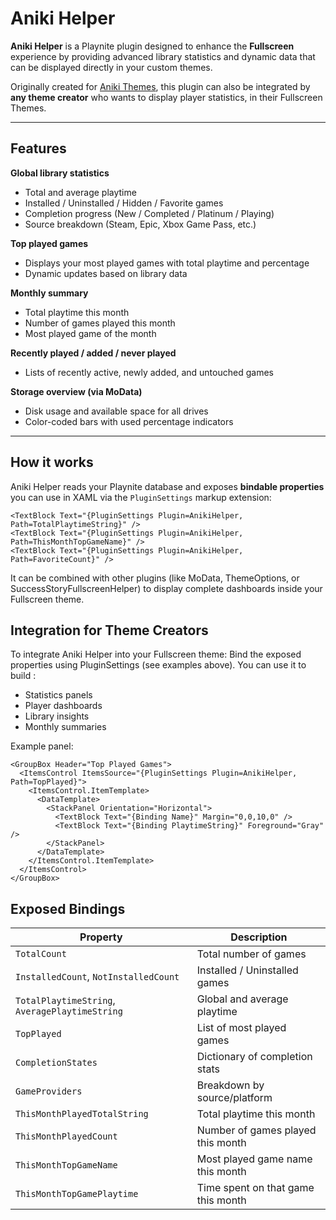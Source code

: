 # Aniki Helper

**Aniki Helper** is a Playnite plugin designed to enhance the **Fullscreen** experience by providing advanced library statistics and dynamic data that can be displayed directly in your custom themes.

Originally created for [Aniki Themes](https://github.com/Mike-Aniki), this plugin can also be integrated by **any theme creator** who wants to display player statistics, in their Fullscreen Themes.

---

## Features

**Global library statistics**
- Total and average playtime  
- Installed / Uninstalled / Hidden / Favorite games  
- Completion progress (New / Completed / Platinum / Playing)  
- Source breakdown (Steam, Epic, Xbox Game Pass, etc.)

**Top played games**
- Displays your most played games with total playtime and percentage  
- Dynamic updates based on library data

**Monthly summary**
- Total playtime this month  
- Number of games played this month  
- Most played game of the month  

**Recently played / added / never played**
- Lists of recently active, newly added, and untouched games

**Storage overview (via MoData)**
- Disk usage and available space for all drives  
- Color-coded bars with used percentage indicators  

---

## How it works

Aniki Helper reads your Playnite database and exposes **bindable properties** you can use in XAML via the `PluginSettings` markup extension:

```
<TextBlock Text="{PluginSettings Plugin=AnikiHelper, Path=TotalPlaytimeString}" />
<TextBlock Text="{PluginSettings Plugin=AnikiHelper, Path=ThisMonthTopGameName}" />
<TextBlock Text="{PluginSettings Plugin=AnikiHelper, Path=FavoriteCount}" />
```
It can be combined with other plugins (like MoData, ThemeOptions, or SuccessStoryFullscreenHelper) to display complete dashboards inside your Fullscreen theme.

## Integration for Theme Creators

To integrate Aniki Helper into your Fullscreen theme:
Bind the exposed properties using PluginSettings (see examples above).
You can use it to build :

- Statistics panels
- Player dashboards
- Library insights
- Monthly summaries

Example panel:
```
<GroupBox Header="Top Played Games">
  <ItemsControl ItemsSource="{PluginSettings Plugin=AnikiHelper, Path=TopPlayed}">
    <ItemsControl.ItemTemplate>
      <DataTemplate>
        <StackPanel Orientation="Horizontal">
          <TextBlock Text="{Binding Name}" Margin="0,0,10,0" />
          <TextBlock Text="{Binding PlaytimeString}" Foreground="Gray" />
        </StackPanel>
      </DataTemplate>
    </ItemsControl.ItemTemplate>
  </ItemsControl>
</GroupBox>
```

## Exposed Bindings

| Property                                       | Description                        |
| ---------------------------------------------- | ---------------------------------- |
| `TotalCount`                                   | Total number of games              |
| `InstalledCount`, `NotInstalledCount`          | Installed / Uninstalled games      |
| `TotalPlaytimeString`, `AveragePlaytimeString` | Global and average playtime        |
| `TopPlayed`                                    | List of most played games          |
| `CompletionStates`                             | Dictionary of completion stats     |
| `GameProviders`                                | Breakdown by source/platform       |
| `ThisMonthPlayedTotalString`                   | Total playtime this month          |
| `ThisMonthPlayedCount`                         | Number of games played this month  |
| `ThisMonthTopGameName`                         | Most played game name this month   |
| `ThisMonthTopGamePlaytime`                     | Time spent on that game this month |



